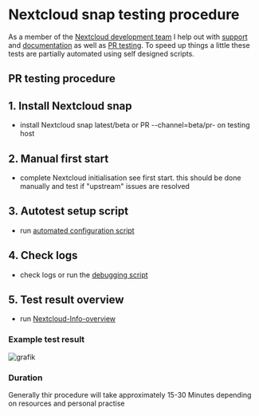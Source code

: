 # Nextcloud snap testing procedure

As a member of the [Nextcloud development team](https://github.com/nextcloud-snap) I help out with [support](https://github.com/nextcloud-snap/nextcloud-snap/issues) and [documentation](https://github.com/nextcloud-snap/nextcloud-snap/wiki) as well as [PR testing](https://github.com/nextcloud-snap/nextcloud-snap/wiki/Develop-and-contribute).
To speed up things a little these tests are partially automated using self designed scripts.

## PR testing procedure

## 1. Install Nextcloud snap
+ install Nextcloud snap latest/beta or PR --channel=beta/pr-<number> on testing host

## 2. Manual first start 
+ complete Nextcloud initialisation see first start. this should be done manually and test if "upstream" issues are resolved

## 3. Autotest setup script
+ run [automated configuration script](https://github.com/scubamuc/bash-scripts/blob/scubamuc-wiki/ncsnap-autotest.sh)

## 4. Check logs  
+ check logs or run the [debugging script](https://github.com/nextcloud-snap/nextcloud-snap/wiki/Issue-Debugging-Scripts#debugging-script)

## 5. Test result overview
+ run [Nextcloud-Info-overview](https://github.com/scubamuc/bash-scripts/blob/scubamuc-wiki/ncinfo_en.sh)

### Example test result
![grafik](https://github.com/user-attachments/assets/5ba2d439-0c83-4215-8927-fe6c1cfe40d1)

### Duration
Generally thir procedure will take approximately 15-30 Minutes depending on resources and personal practise
